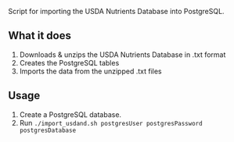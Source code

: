 Script for importing the USDA Nutrients Database into PostgreSQL.

What it does
------------
1. Downloads & unzips the USDA Nutrients Database in .txt format
2. Creates the PostgreSQL tables
3. Imports the data from the unzipped .txt files

Usage
-----
1. Create a PostgreSQL database.
2. Run `./import_usdand.sh postgresUser postgresPassword postgresDatabase`